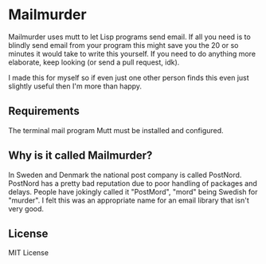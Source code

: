 # Mailmurder

Mailmurder uses mutt to let Lisp programs send email. If all you need
is to blindly send email from your program this might save you the 20
or so minutes it would take to write this yourself. If you need to do
anything more elaborate, keep looking (or send a pull request, idk).

I made this for myself so if even just one other person finds this
even just slightly useful then I'm more than happy.

## Requirements

The terminal mail program Mutt must be installed and configured.

## Why is it called Mailmurder?

In Sweden and Denmark the national post company is called
PostNord. PostNord has a pretty bad reputation due to poor handling of
packages and delays. People have jokingly called it "PostMord", "mord"
being Swedish for "murder". I felt this was an appropriate name for an
email library that isn't very good.

## License

MIT License
